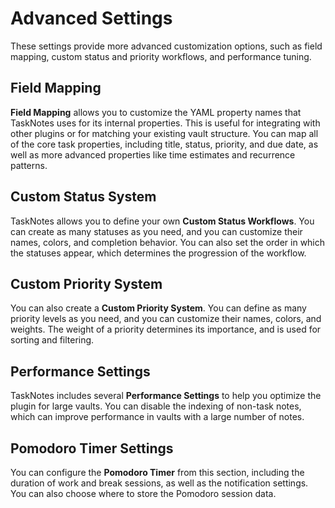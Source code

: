 # Advanced Settings

These settings provide more advanced customization options, such as field mapping, custom status and priority workflows, and performance tuning.

## Field Mapping

**Field Mapping** allows you to customize the YAML property names that TaskNotes uses for its internal properties. This is useful for integrating with other plugins or for matching your existing vault structure. You can map all of the core task properties, including title, status, priority, and due date, as well as more advanced properties like time estimates and recurrence patterns.

## Custom Status System

TaskNotes allows you to define your own **Custom Status Workflows**. You can create as many statuses as you need, and you can customize their names, colors, and completion behavior. You can also set the order in which the statuses appear, which determines the progression of the workflow.

## Custom Priority System

You can also create a **Custom Priority System**. You can define as many priority levels as you need, and you can customize their names, colors, and weights. The weight of a priority determines its importance, and is used for sorting and filtering.

## Performance Settings

TaskNotes includes several **Performance Settings** to help you optimize the plugin for large vaults. You can disable the indexing of non-task notes, which can improve performance in vaults with a large number of notes.

## Pomodoro Timer Settings

You can configure the **Pomodoro Timer** from this section, including the duration of work and break sessions, as well as the notification settings. You can also choose where to store the Pomodoro session data.
